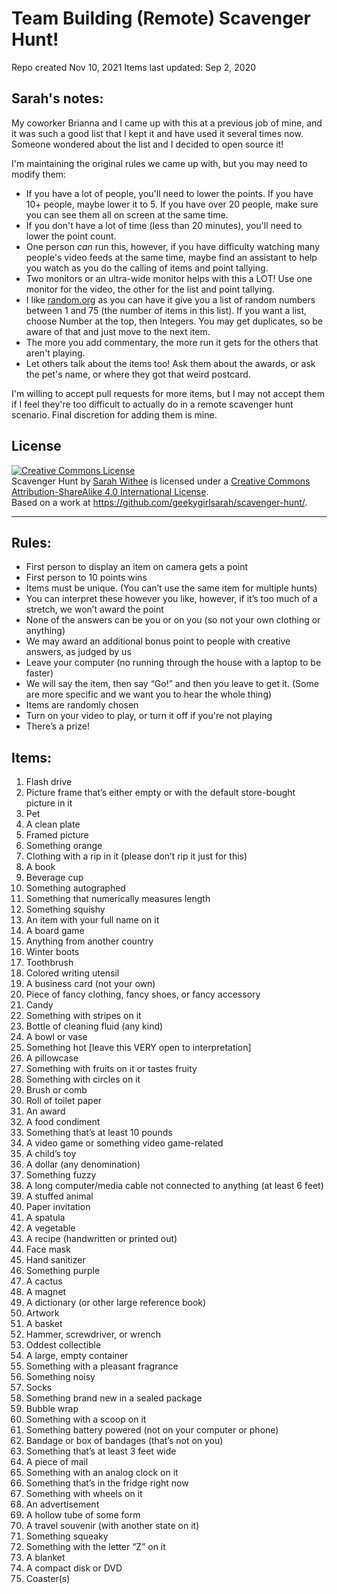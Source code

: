 # Team Building (Remote) Scavenger Hunt!

Repo created Nov 10, 2021
Items last updated: Sep 2, 2020

## Sarah's notes:

My coworker Brianna and I came up with this at a previous job of mine, and it was such a good list that I kept it and have used it several times now. Someone wondered about the list and I decided to open source it!

I'm maintaining the original rules we came up with, but you may need to modify them:
* If you have a lot of people, you'll need to lower the points. If you have 10+ people, maybe lower it to 5. If you have over 20 people, make sure you can see them all on screen at the same time.
* If you don't have a lot of time (less than 20 minutes), you'll need to lower the point count.
* One person _can_ run this, however, if you have difficulty watching many people's video feeds at the same time, maybe find an assistant to help you watch as you do the calling of items and point tallying.
* Two monitors or an ultra-wide monitor helps with this a LOT! Use one monitor for the video, the other for the list and point tallying.
* I like [random.org](https://random.org) as you can have it give you a list of random numbers between 1 and 75 (the number of items in this list). If you want a list, choose Number at the top, then Integers. You may get duplicates, so be aware of that and just move to the next item.
* The more you add commentary, the more run it gets for the others that aren't playing.
* Let others talk about the items too! Ask them about the awards, or ask the pet's name, or where they got that weird postcard.

I'm willing to accept pull requests for more items, but I may not accept them if I feel they're too difficult to actually do in a remote scavenger hunt scenario. Final discretion for adding them is mine.

## License

<a rel="license" href="http://creativecommons.org/licenses/by-sa/4.0/"><img alt="Creative Commons License" style="border-width:0" src="https://i.creativecommons.org/l/by-sa/4.0/88x31.png" /></a><br /><span xmlns:dct="http://purl.org/dc/terms/" property="dct:title">Scavenger Hunt</span> by <a xmlns:cc="http://creativecommons.org/ns#" href="https://github.com/" property="cc:attributionName" rel="cc:attributionURL">Sarah Withee</a> is licensed under a <a rel="license" href="http://creativecommons.org/licenses/by-sa/4.0/">Creative Commons Attribution-ShareAlike 4.0 International License</a>.<br />Based on a work at <a xmlns:dct="http://purl.org/dc/terms/" href="https://github.com/geekygirlsarah/scavenger-hunt/" rel="dct:source">https://github.com/geekygirlsarah/scavenger-hunt/</a>.

---

## Rules:

*	First person to display an item on camera gets a point
*	First person to 10 points wins
*	Items must be unique. (You can’t use the same item for multiple hunts)
*	You can interpret these however you like, however, if it’s too much of a stretch, we won’t award the point
*	None of the answers can be you or on you (so not your own clothing or anything)
*	We may award an additional bonus point to people with creative answers, as judged by us
*	Leave your computer (no running through the house with a laptop to be faster)
*	We will say the item, then say “Go!” and then you leave to get it. (Some are more specific and we want you to hear the whole thing)
*	Items are randomly chosen
*	Turn on your video to play, or turn it off if you're not playing
*	There’s a prize!

## Items:

1.	Flash drive 
2.	Picture frame that’s either empty or with the default store-bought picture in it 
3.	Pet 
4.	A clean plate 
5.	Framed picture 
6.	Something orange 
7.	Clothing with a rip in it (please don’t rip it just for this) 
8.	A book 
9.	Beverage cup 
10.	Something autographed 
11.	Something that numerically measures length 
12.	Something squishy 
13.	An item with your full name on it 
14.	A board game 
15.	Anything from another country 
16.	Winter boots 
17.	Toothbrush 
18.	Colored writing utensil 
19.	A business card (not your own) 
20.	Piece of fancy clothing, fancy shoes, or fancy accessory 
21.	Candy 
22.	Something with stripes on it 
23.	Bottle of cleaning fluid (any kind) 
24.	A bowl or vase 
25.	Something hot [leave this VERY open to interpretation] 
26.	A pillowcase 
27.	Something with fruits on it or tastes fruity 
28.	Something with circles on it 
29.	Brush or comb 
30.	Roll of toilet paper 
31.	An award 
32.	A food condiment 
33.	Something that’s at least 10 pounds 
34.	A video game or something video game-related 
35.	A child’s toy 
36.	A dollar (any denomination) 
37.	Something fuzzy 
38.	A long computer/media cable not connected to anything (at least 6 feet) 
39.	A stuffed animal 
40.	Paper invitation 
41.	A spatula 
42.	A vegetable 
43.	A recipe (handwritten or printed out) 
44.	Face mask 
45.	Hand sanitizer 
46.	Something purple 
47.	A cactus 
48.	A magnet 
49.	A dictionary (or other large reference book) 
50.	Artwork 
51.	A basket 
52.	Hammer, screwdriver, or wrench 
53.	Oddest collectible 
54.	A large, empty container 
55.	Something with a pleasant fragrance 
56.	Something noisy 
57.	Socks 
58.	Something brand new in a sealed package 
59.	Bubble wrap 
60.	Something with a scoop on it 
61.	Something battery powered (not on your computer or phone) 
62.	Bandage or box of bandages (that’s not on you) 
63.	Something that’s at least 3 feet wide 
64.	A piece of mail 
65.	Something with an analog clock on it 
66.	Something that’s in the fridge right now 
67.	Something with wheels on it 
68.	An advertisement 
69.	A hollow tube of some form 
70.	A travel souvenir (with another state on it) 
71.	Something squeaky 
72.	Something with the letter “Z” on it 
73.	A blanket 
74.	A compact disk or DVD 
75.	Coaster(s)
